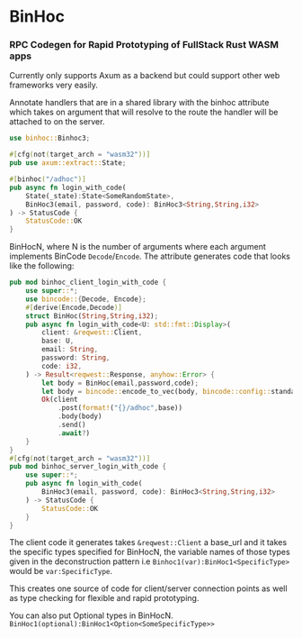 <h1>BinHoc</h1>
<h3>RPC Codegen for Rapid Prototyping of FullStack Rust WASM apps</h3>

Currently only supports Axum as a backend but could support other web frameworks very easily.

Annotate handlers that are in a shared library with the binhoc attribute which takes
on argument that will resolve to the route the handler will be attached to on the server.

```rust
use binhoc::Binhoc3;

#[cfg(not(target_arch = "wasm32"))]
pub use axum::extract::State;

#[binhoc("/adhoc")]
pub async fn login_with_code(
    State(_state):State<SomeRandomState>,
    BinHoc3(email, password, code): BinHoc3<String,String,i32>
) -> StatusCode {
    StatusCode::OK
}
```

BinHocN, where N is the number of arguments where each argument implements BinCode 
`Decode`/`Encode`.
The attribute generates code that looks like the following:
```rust
pub mod binhoc_client_login_with_code {
    use super::*;
    use bincode::{Decode, Encode};
    #[derive(Encode,Decode)]
    struct BinHoc(String,String,i32);
    pub async fn login_with_code<U: std::fmt::Display>(
        client: &reqwest::Client,
        base: U,
        email: String,
        password: String,
        code: i32,
    ) -> Result<reqwest::Response, anyhow::Error> {
        let body = BinHoc(email,password,code);
        let body = bincode::encode_to_vec(body, bincode::config::standard())?;
        Ok(client
            .post(format!("{}/adhoc",base))
            .body(body)
            .send()
            .await?)
    }
}
#[cfg(not(target_arch = "wasm32"))]
pub mod binhoc_server_login_with_code {
    use super::*;
    pub async fn login_with_code( 
        BinHoc3(email, password, code): BinHoc3<String,String,i32>
    ) -> StatusCode {
        StatusCode::OK
    }
}
```
The client code it generates takes `&reqwest::Client` a base_url and it takes the specific
types specified for BinHocN, the variable names of those types given in the deconstruction
pattern i.e ```Binhoc1(var):BinHoc1<SpecificType>``` would be `var:SpecificType`.

This creates one source of code for client/server connection points as well as type checking
for flexible and rapid prototyping.

You can also put Optional types in BinHocN. ```BinHoc1(optional):BinHoc1<Option<SomeSpecificType>>```
